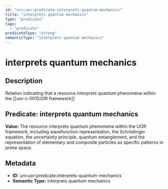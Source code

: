 ```yaml
---
id: "urn:uor:predicate:interprets-quantum-mechanics"
title: "interprets quantum mechanics"
type: "predicate"
tags:
  - "predicate"
predicateType: "strong"
semanticType: "interprets quantum mechanics"
---
```


# interprets quantum mechanics

## Description

Relation indicating that a resource interprets quantum phenomena within the [[uor-c-001|UOR framework]]

## Predicate: interprets quantum mechanics

**Value:** The resource interprets quantum phenomena within the UOR framework, including wavefunction representation, the Schrödinger equation, the uncertainty principle, quantum entanglement, and the representation of elementary and composite particles as specific patterns in prime space.

## Metadata

- **ID:** urn:uor:predicate:interprets-quantum-mechanics
- **Semantic Type:** interprets quantum mechanics

